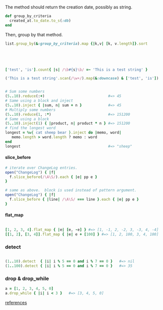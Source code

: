 






The method should return the creation date, possibly as string.

```ruby
def group_by_criteria
  created_at.to_date.to_s(:db)
end
```

Then, group by that method.

```ruby
list.group_by(&:group_by_criteria).map {|k,v| [k, v.length]}.sort
```



```ruby




['test', 'is'].count{ |s| /\b#{s}\b/ =~ 'This is a test string' }


```




```ruby
('This is a test string'.scan(/\w+/).map(&:downcase) & ['test', 'is']).length
```



```ruby

# Sum some numbers
(5..10).reduce(:+)                             #=> 45
# Same using a block and inject
(5..10).inject { |sum, n| sum + n }            #=> 45
# Multiply some numbers
(5..10).reduce(1, :*)                          #=> 151200
# Same using a block
(5..10).inject(1) { |product, n| product * n } #=> 151200
# find the longest word
longest = %w{ cat sheep bear }.inject do |memo, word|
   memo.length > word.length ? memo : word
end
longest                                        #=> "sheep"

```

#### slice_before

```ruby
# iterate over ChangeLog entries.
open("ChangeLog") { |f|
  f.slice_before(/\A\S/).each { |e| pp e }
}

# same as above.  block is used instead of pattern argument.
open("ChangeLog") { |f|
  f.slice_before { |line| /\A\S/ === line }.each { |e| pp e }
}
```

#### flat_map

```ruby

[1, 2, 3, 4].flat_map { |e| [e, -e] } #=> [1, -1, 2, -2, 3, -3, 4, -4]
[[1, 2], [3, 4]].flat_map { |e| e + [100] } #=> [1, 2, 100, 3, 4, 100]

```


### detect


```ruby

(1..10).detect  { |i| i % 5 == 0 and i % 7 == 0 }   #=> nil
(1..100).detect { |i| i % 5 == 0 and i % 7 == 0 }   #=> 35

```


### drop & drop_while


```ruby
a = [1, 2, 3, 4, 5, 0]
a.drop_while { |i| i < 3 }   #=> [3, 4, 5, 0]

```


[references](http://ruby-doc.org/core-2.1.2/Enumerable.html#method-i-collect)
